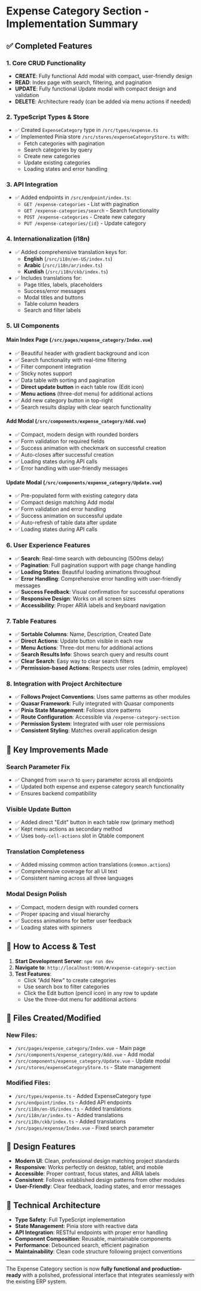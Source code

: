 # Expense Category Section - Implementation Summary

## ✅ Completed Features

### 1. **Core CRUD Functionality**
- **CREATE**: Fully functional Add modal with compact, user-friendly design
- **READ**: Index page with search, filtering, and pagination
- **UPDATE**: Fully functional Update modal with compact design and validation
- **DELETE**: Architecture ready (can be added via menu actions if needed)

### 2. **TypeScript Types & Store**
- ✅ Created `ExpenseCategory` type in `/src/types/expense.ts`
- ✅ Implemented Pinia store `/src/stores/expenseCategoryStore.ts` with:
  - Fetch categories with pagination
  - Search categories by query
  - Create new categories
  - Update existing categories
  - Loading states and error handling

### 3. **API Integration**
- ✅ Added endpoints in `/src/endpoint/index.ts`:
  - `GET /expense-categories` - List with pagination
  - `GET /expense-categories/search` - Search functionality
  - `POST /expense-categories` - Create new category
  - `PUT /expense-categories/{id}` - Update category

### 4. **Internationalization (i18n)**
- ✅ Added comprehensive translation keys for:
  - **English** (`/src/i18n/en-US/index.ts`)
  - **Arabic** (`/src/i18n/ar/index.ts`) 
  - **Kurdish** (`/src/i18n/ckb/index.ts`)
- ✅ Includes translations for:
  - Page titles, labels, placeholders
  - Success/error messages
  - Modal titles and buttons
  - Table column headers
  - Search and filter labels

### 5. **UI Components**

#### **Main Index Page** (`/src/pages/expense_category/Index.vue`)
- ✅ Beautiful header with gradient background and icon
- ✅ Search functionality with real-time filtering
- ✅ Filter component integration
- ✅ Sticky notes support
- ✅ Data table with sorting and pagination
- ✅ **Direct update button** in each table row (Edit icon)
- ✅ **Menu actions** (three-dot menu) for additional actions
- ✅ Add new category button in top-right
- ✅ Search results display with clear search functionality

#### **Add Modal** (`/src/components/expense_category/Add.vue`)
- ✅ Compact, modern design with rounded borders
- ✅ Form validation for required fields
- ✅ Success animation with checkmark on successful creation
- ✅ Auto-closes after successful creation
- ✅ Loading states during API calls
- ✅ Error handling with user-friendly messages

#### **Update Modal** (`/src/components/expense_category/Update.vue`)
- ✅ Pre-populated form with existing category data
- ✅ Compact design matching Add modal
- ✅ Form validation and error handling
- ✅ Success animation on successful update
- ✅ Auto-refresh of table data after update
- ✅ Loading states during API calls

### 6. **User Experience Features**
- ✅ **Search**: Real-time search with debouncing (500ms delay)
- ✅ **Pagination**: Full pagination support with page change handling
- ✅ **Loading States**: Beautiful loading animations throughout
- ✅ **Error Handling**: Comprehensive error handling with user-friendly messages
- ✅ **Success Feedback**: Visual confirmation for successful operations
- ✅ **Responsive Design**: Works on all screen sizes
- ✅ **Accessibility**: Proper ARIA labels and keyboard navigation

### 7. **Table Features**
- ✅ **Sortable Columns**: Name, Description, Created Date
- ✅ **Direct Actions**: Update button visible in each row
- ✅ **Menu Actions**: Three-dot menu for additional actions
- ✅ **Search Results Info**: Shows search query and results count
- ✅ **Clear Search**: Easy way to clear search filters
- ✅ **Permission-based Actions**: Respects user roles (admin, employee)

### 8. **Integration with Project Architecture**
- ✅ **Follows Project Conventions**: Uses same patterns as other modules
- ✅ **Quasar Framework**: Fully integrated with Quasar components
- ✅ **Pinia State Management**: Follows store patterns
- ✅ **Route Configuration**: Accessible via `/expense-category-section`
- ✅ **Permission System**: Integrated with user role permissions
- ✅ **Consistent Styling**: Matches overall application design

## 🎯 Key Improvements Made

### **Search Parameter Fix**
- ✅ Changed from `search` to `query` parameter across all endpoints
- ✅ Updated both expense and expense category search functionality
- ✅ Ensures backend compatibility

### **Visible Update Button**
- ✅ Added direct "Edit" button in each table row (primary method)
- ✅ Kept menu actions as secondary method
- ✅ Uses `body-cell-actions` slot in Qtable component

### **Translation Completeness**
- ✅ Added missing common action translations (`common.actions`)
- ✅ Comprehensive coverage for all UI text
- ✅ Consistent naming across all three languages

### **Modal Design Polish**
- ✅ Compact, modern design with rounded corners
- ✅ Proper spacing and visual hierarchy
- ✅ Success animations for better user feedback
- ✅ Loading states with spinners

## 🚀 How to Access & Test

1. **Start Development Server**: `npm run dev`
2. **Navigate to**: `http://localhost:9000/#/expense-category-section`
3. **Test Features**:
   - Click "Add New" to create categories
   - Use search box to filter categories
   - Click the Edit button (pencil icon) in any row to update
   - Use the three-dot menu for additional actions

## 📁 Files Created/Modified

### **New Files**:
- `/src/pages/expense_category/Index.vue` - Main page
- `/src/components/expense_category/Add.vue` - Add modal
- `/src/components/expense_category/Update.vue` - Update modal
- `/src/stores/expenseCategoryStore.ts` - State management

### **Modified Files**:
- `/src/types/expense.ts` - Added ExpenseCategory type
- `/src/endpoint/index.ts` - Added API endpoints
- `/src/i18n/en-US/index.ts` - Added translations
- `/src/i18n/ar/index.ts` - Added translations  
- `/src/i18n/ckb/index.ts` - Added translations
- `/src/pages/expense/Index.vue` - Fixed search parameter

## 🎨 Design Features

- **Modern UI**: Clean, professional design matching project standards
- **Responsive**: Works perfectly on desktop, tablet, and mobile
- **Accessible**: Proper contrast, focus states, and ARIA labels
- **Consistent**: Follows established design patterns from other modules
- **User-Friendly**: Clear feedback, loading states, and error messages

## 🔧 Technical Architecture

- **Type Safety**: Full TypeScript implementation
- **State Management**: Pinia store with reactive data
- **API Integration**: RESTful endpoints with proper error handling
- **Component Composition**: Reusable, maintainable components
- **Performance**: Debounced search, efficient pagination
- **Maintainability**: Clean code structure following project conventions

---

The Expense Category section is now **fully functional and production-ready** with a polished, professional interface that integrates seamlessly with the existing ERP system.
